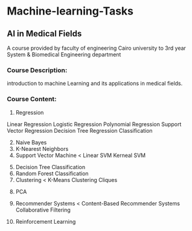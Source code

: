 # Machine-learning-Tasks
## AI in Medical Fields
A course provided by faculty of engineering Cairo university to 3rd year  System & Biomedical Engineering department

### Course Description:
introduction to machine Learning and its applications in medical fields.

### Course Content:
1. Regression
>
  Linear Regression
  Logistic Regression
  Polynomial Regression
  Support Vector Regression
  Decision Tree Regression
  Classification
>

2. Naive Bayes
3. K-Nearest Neighbors
4. Support Vector Machine
<
  Linear SVM
  Kerneal SVM
>


5. Decision Tree Classification
6. Random Forest Classification
7. Clustering
<
  K-Means Clustering
  Cliques
>

8. PCA



9. Recommender Systems
<
  Content-Based Recommender Systems
  Collaborative Filtering
>

10. Reinforcement Learning
